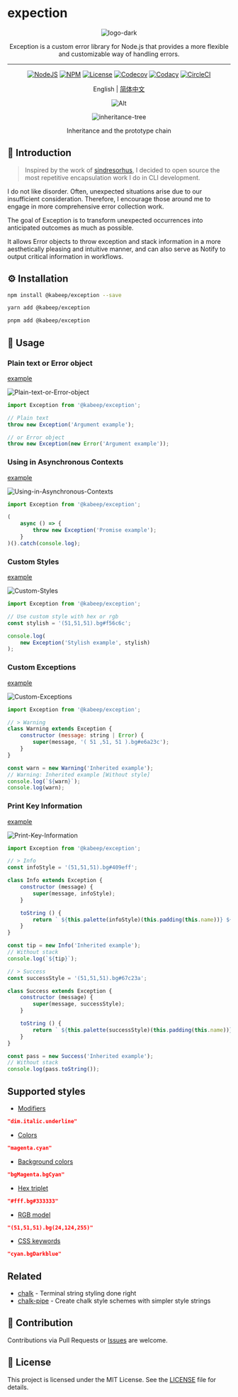 # expection

<div align="center">

<img src="docs/images/logo-dark.png" alt="logo-dark">

Exception is a custom error library for Node.js that provides a more flexible and customizable way of handling errors.

---

[![NodeJS](https://img.shields.io/node/v/%40kabeep%2Fexception?color=lightseagreen)](https://nodejs.org/docs/latest/api/)
[![NPM](https://img.shields.io/npm/v/@kabeep/exception.svg?color=cornflowerblue)](https://www.npmjs.com/package/@kabeep/exception)
[![License](https://img.shields.io/github/license/kabeep/exception?color=slateblue)](LICENSE)
[![Codecov](https://img.shields.io/codecov/c/github/kabeep/exception?logo=codecov&color=mediumvioletred)](https://codecov.io/gh/kabeep/exception)
[![Codacy](https://img.shields.io/codacy/grade/ec3b39338b4648de99fc51366e5bcdaa?logo=codacy&logoColor=dodgerblue&color=dodgerblue)](https://app.codacy.com/gh/kabeep/exception/dashboard)
[![CircleCI](https://dl.circleci.com/status-badge/img/circleci/Qh23T2Zgw4Fy4V8uvKaymp/JeKeBwNTskLytiuiJPdQ2R/tree/master.svg?style=shield)](https://dl.circleci.com/status-badge/redirect/circleci/Qh23T2Zgw4Fy4V8uvKaymp/JeKeBwNTskLytiuiJPdQ2R/tree/master)

English | [简体中文](README.zh-CN.md)

![Alt](https://repobeats.axiom.co/api/embed/92224457b32c02414aa34c21a923f17f95019cd4.svg "Repobeats analytics image")

<img src="docs/images/Inheritance-and-prototype-chain.png" alt="inheritance-tree">

Inheritance and the prototype chain

</div>

## 📖 Introduction

> Inspired by the work of [sindresorhus](https://github.com/sindresorhus), I decided to open source the most repetitive
> encapsulation work I do in CLI development.


I do not like disorder. Often, unexpected situations arise due to our insufficient consideration. Therefore, I encourage
those around me to engage in more comprehensive error collection work.

The goal of Exception is to transform unexpected occurrences into anticipated outcomes as much as possible.

It allows Error objects to throw exception and stack information in a more aesthetically pleasing and intuitive manner,
and can also serve as Notify to output critical information in workflows.

## ⚙️ Installation

```bash
npm install @kabeep/exception --save
```

```bash
yarn add @kabeep/exception
```

```bash
pnpm add @kabeep/exception
```

## 🚀 Usage

### Plain text or Error object

[example](example/default.ts)

![Plain-text-or-Error-object](docs/images/Plain-text-or-Error-object.png)

```javascript
import Exception from '@kabeep/exception';

// Plain text
throw new Exception('Argument example');

// or Error object
throw new Exception(new Error('Argument example'));
```

### Using in Asynchronous Contexts

[example](example/promise.ts)

![Using-in-Asynchronous-Contexts](docs/images/Using-in-Asynchronous-Contexts.png)

```javascript
import Exception from '@kabeep/exception';

(
    async () => {
        throw new Exception('Promise example');
    }
)().catch(console.log);
```

### Custom Styles

[example](example/stylish.ts)

![Custom-Styles](docs/images/Custom-Styles.png)

```javascript
import Exception from '@kabeep/exception';

// Use custom style with hex or rgb
const stylish = '(51,51,51).bg#f56c6c';

console.log(
    new Exception('Stylish example', stylish)
);
```

### Custom Exceptions

[example](example/extends.ts)

![Custom-Exceptions](docs/images/Custom-Exceptions.png)

```javascript
import Exception from '@kabeep/exception';

// > Warning
class Warning extends Exception {
    constructor (message: string | Error) {
        super(message, '( 51 ,51, 51 ).bg#e6a23c');
    }
}

const warn = new Warning('Inherited example');
// Warning: Inherited example [Without style]
console.log(`${warn}`);
console.log(warn);
```

### Print Key Information

[example](example/extends.ts)

![Print-Key-Information](docs/images/Print-Key-Information.png)

```javascript
import Exception from '@kabeep/exception';

// > Info
const infoStyle = '(51,51,51).bg#409eff';

class Info extends Exception {
    constructor (message) {
        super(message, infoStyle);
    }

    toString () {
        return ` ${this.palette(infoStyle)(this.padding(this.name))} ${this.message}`;
    }
}

const tip = new Info('Inherited example');
// Without stack
console.log(`${tip}`);

// > Success
const successStyle = '(51,51,51).bg#67c23a';

class Success extends Exception {
    constructor (message) {
        super(message, successStyle);
    }

    toString () {
        return ` ${this.palette(successStyle)(this.padding(this.name))} ${this.message}`;
    }
}

const pass = new Success('Inherited example');
// Without stack
console.log(pass.toString());
```

## Supported styles

- [Modifiers](https://github.com/chalk/chalk#modifiers)

```json
"dim.italic.underline"
```

- [Colors](https://github.com/chalk/chalk#colors)

```json
"magenta.cyan"
```

- [Background colors](https://github.com/chalk/chalk#background-colors)

```json
"bgMagenta.bgCyan"
```

- [Hex triplet](https://en.wikipedia.org/wiki/Web_colors#Hex_triplet)

```json
"#fff.bg#333333"
```

- [RGB model](https://en.wikipedia.org/wiki/RGB_color_model)

```json
"(51,51,51).bg(24,124,255)"
```

- [CSS keywords](https://www.w3.org/wiki/CSS/Properties/color/keywords)

```json
"cyan.bgDarkblue"
```

## Related

- [chalk](https://github.com/chalk/chalk) - Terminal string styling done right
- [chalk-pipe](https://github.com/LitoMore/chalk-pipe) - Create chalk style schemes with simpler style strings

## 🤝 Contribution

Contributions via Pull Requests or [Issues](https://github.com/kabeep/exception/issues) are welcome.

## 📄 License

This project is licensed under the MIT License. See the [LICENSE](LICENSE) file for details.